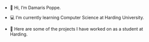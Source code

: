 - 👋 Hi, I’m Damaris Poppe.

- 💻 I’m currently learning Computer Science at Harding University.

- 🌱 Here are some of the projects I have worked on as a student at Harding.

<!--
**dpoppe7/dpoppe7** is a ✨ _special_ ✨ repository because its `README.md` (this file) appears on your GitHub profile.

Here are some ideas to get you started:

- 🔭 I’m currently working on ...
- 🌱 I’m currently learning ...
- 👯 I’m looking to collaborate on ...
- 🤔 I’m looking for help with ...
- 💬 Ask me about ...
- 📫 How to reach me: ...
- 😄 Pronouns: ...
- ⚡ Fun fact: ...
-->

